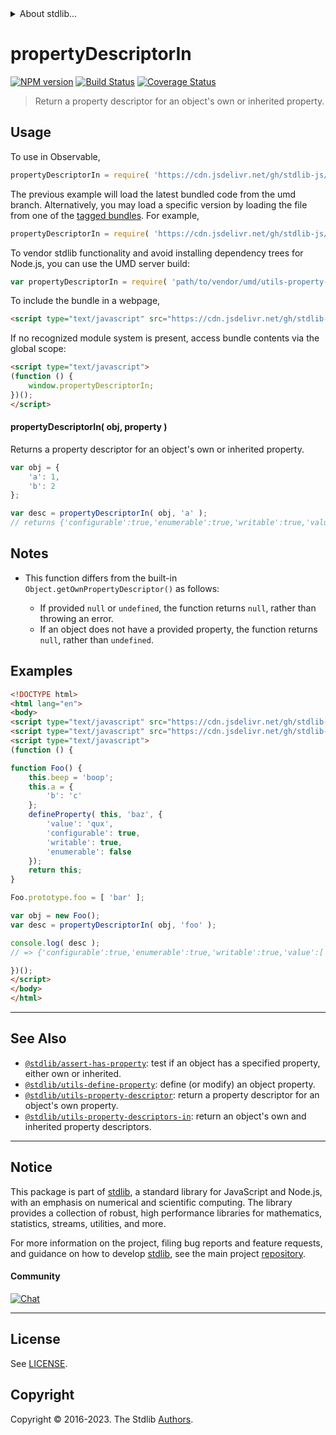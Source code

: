 <!--

@license Apache-2.0

Copyright (c) 2018 The Stdlib Authors.

Licensed under the Apache License, Version 2.0 (the "License");
you may not use this file except in compliance with the License.
You may obtain a copy of the License at

   http://www.apache.org/licenses/LICENSE-2.0

Unless required by applicable law or agreed to in writing, software
distributed under the License is distributed on an "AS IS" BASIS,
WITHOUT WARRANTIES OR CONDITIONS OF ANY KIND, either express or implied.
See the License for the specific language governing permissions and
limitations under the License.

-->


<details>
  <summary>
    About stdlib...
  </summary>
  <p>We believe in a future in which the web is a preferred environment for numerical computation. To help realize this future, we've built stdlib. stdlib is a standard library, with an emphasis on numerical and scientific computation, written in JavaScript (and C) for execution in browsers and in Node.js.</p>
  <p>The library is fully decomposable, being architected in such a way that you can swap out and mix and match APIs and functionality to cater to your exact preferences and use cases.</p>
  <p>When you use stdlib, you can be absolutely certain that you are using the most thorough, rigorous, well-written, studied, documented, tested, measured, and high-quality code out there.</p>
  <p>To join us in bringing numerical computing to the web, get started by checking us out on <a href="https://github.com/stdlib-js/stdlib">GitHub</a>, and please consider <a href="https://opencollective.com/stdlib">financially supporting stdlib</a>. We greatly appreciate your continued support!</p>
</details>

# propertyDescriptorIn

[![NPM version][npm-image]][npm-url] [![Build Status][test-image]][test-url] [![Coverage Status][coverage-image]][coverage-url] <!-- [![dependencies][dependencies-image]][dependencies-url] -->

> Return a property descriptor for an object's own or inherited property.



<section class="usage">

## Usage

To use in Observable,

```javascript
propertyDescriptorIn = require( 'https://cdn.jsdelivr.net/gh/stdlib-js/utils-property-descriptor-in@umd/browser.js' )
```
The previous example will load the latest bundled code from the umd branch. Alternatively, you may load a specific version by loading the file from one of the [tagged bundles](https://github.com/stdlib-js/utils-property-descriptor-in/tags). For example,

```javascript
propertyDescriptorIn = require( 'https://cdn.jsdelivr.net/gh/stdlib-js/utils-property-descriptor-in@v0.1.1-umd/browser.js' )
```

To vendor stdlib functionality and avoid installing dependency trees for Node.js, you can use the UMD server build:

```javascript
var propertyDescriptorIn = require( 'path/to/vendor/umd/utils-property-descriptor-in/index.js' )
```

To include the bundle in a webpage,

```html
<script type="text/javascript" src="https://cdn.jsdelivr.net/gh/stdlib-js/utils-property-descriptor-in@umd/browser.js"></script>
```

If no recognized module system is present, access bundle contents via the global scope:

```html
<script type="text/javascript">
(function () {
    window.propertyDescriptorIn;
})();
</script>
```

#### propertyDescriptorIn( obj, property )

Returns a property descriptor for an object's own or inherited property.

```javascript
var obj = {
    'a': 1,
    'b': 2
};

var desc = propertyDescriptorIn( obj, 'a' );
// returns {'configurable':true,'enumerable':true,'writable':true,'value':1}
```

</section>

<!-- /.usage -->

<section class="notes">

## Notes

-   This function differs from the built-in `Object.getOwnPropertyDescriptor()` as follows:

    -   If provided `null` or `undefined`, the function returns `null`, rather than throwing an error.
    -   If an object does not have a provided property, the function returns `null`, rather than `undefined`.

</section>

<!-- /.notes -->

<section class="examples">

## Examples

<!-- eslint no-undef: "error" -->

```html
<!DOCTYPE html>
<html lang="en">
<body>
<script type="text/javascript" src="https://cdn.jsdelivr.net/gh/stdlib-js/utils-define-property@umd/browser.js"></script>
<script type="text/javascript" src="https://cdn.jsdelivr.net/gh/stdlib-js/utils-property-descriptor-in@umd/browser.js"></script>
<script type="text/javascript">
(function () {

function Foo() {
    this.beep = 'boop';
    this.a = {
        'b': 'c'
    };
    defineProperty( this, 'baz', {
        'value': 'qux',
        'configurable': true,
        'writable': true,
        'enumerable': false
    });
    return this;
}

Foo.prototype.foo = [ 'bar' ];

var obj = new Foo();
var desc = propertyDescriptorIn( obj, 'foo' );

console.log( desc );
// => {'configurable':true,'enumerable':true,'writable':true,'value':['bar']}

})();
</script>
</body>
</html>
```

</section>

<!-- /.examples -->

<!-- Section for related `stdlib` packages. Do not manually edit this section, as it is automatically populated. -->

<section class="related">

* * *

## See Also

-   <span class="package-name">[`@stdlib/assert-has-property`][@stdlib/assert/has-property]</span><span class="delimiter">: </span><span class="description">test if an object has a specified property, either own or inherited.</span>
-   <span class="package-name">[`@stdlib/utils-define-property`][@stdlib/utils/define-property]</span><span class="delimiter">: </span><span class="description">define (or modify) an object property.</span>
-   <span class="package-name">[`@stdlib/utils-property-descriptor`][@stdlib/utils/property-descriptor]</span><span class="delimiter">: </span><span class="description">return a property descriptor for an object's own property.</span>
-   <span class="package-name">[`@stdlib/utils-property-descriptors-in`][@stdlib/utils/property-descriptors-in]</span><span class="delimiter">: </span><span class="description">return an object's own and inherited property descriptors.</span>

</section>

<!-- /.related -->

<!-- Section for all links. Make sure to keep an empty line after the `section` element and another before the `/section` close. -->


<section class="main-repo" >

* * *

## Notice

This package is part of [stdlib][stdlib], a standard library for JavaScript and Node.js, with an emphasis on numerical and scientific computing. The library provides a collection of robust, high performance libraries for mathematics, statistics, streams, utilities, and more.

For more information on the project, filing bug reports and feature requests, and guidance on how to develop [stdlib][stdlib], see the main project [repository][stdlib].

#### Community

[![Chat][chat-image]][chat-url]

---

## License

See [LICENSE][stdlib-license].


## Copyright

Copyright &copy; 2016-2023. The Stdlib [Authors][stdlib-authors].

</section>

<!-- /.stdlib -->

<!-- Section for all links. Make sure to keep an empty line after the `section` element and another before the `/section` close. -->

<section class="links">

[npm-image]: http://img.shields.io/npm/v/@stdlib/utils-property-descriptor-in.svg
[npm-url]: https://npmjs.org/package/@stdlib/utils-property-descriptor-in

[test-image]: https://github.com/stdlib-js/utils-property-descriptor-in/actions/workflows/test.yml/badge.svg?branch=v0.1.1
[test-url]: https://github.com/stdlib-js/utils-property-descriptor-in/actions/workflows/test.yml?query=branch:v0.1.1

[coverage-image]: https://img.shields.io/codecov/c/github/stdlib-js/utils-property-descriptor-in/main.svg
[coverage-url]: https://codecov.io/github/stdlib-js/utils-property-descriptor-in?branch=main

<!--

[dependencies-image]: https://img.shields.io/david/stdlib-js/utils-property-descriptor-in.svg
[dependencies-url]: https://david-dm.org/stdlib-js/utils-property-descriptor-in/main

-->

[chat-image]: https://img.shields.io/gitter/room/stdlib-js/stdlib.svg
[chat-url]: https://app.gitter.im/#/room/#stdlib-js_stdlib:gitter.im

[stdlib]: https://github.com/stdlib-js/stdlib

[stdlib-authors]: https://github.com/stdlib-js/stdlib/graphs/contributors

[umd]: https://github.com/umdjs/umd
[es-module]: https://developer.mozilla.org/en-US/docs/Web/JavaScript/Guide/Modules

[deno-url]: https://github.com/stdlib-js/utils-property-descriptor-in/tree/deno
[umd-url]: https://github.com/stdlib-js/utils-property-descriptor-in/tree/umd
[esm-url]: https://github.com/stdlib-js/utils-property-descriptor-in/tree/esm
[branches-url]: https://github.com/stdlib-js/utils-property-descriptor-in/blob/main/branches.md

[stdlib-license]: https://raw.githubusercontent.com/stdlib-js/utils-property-descriptor-in/main/LICENSE

<!-- <related-links> -->

[@stdlib/assert/has-property]: https://github.com/stdlib-js/assert-has-property/tree/umd

[@stdlib/utils/define-property]: https://github.com/stdlib-js/utils-define-property/tree/umd

[@stdlib/utils/property-descriptor]: https://github.com/stdlib-js/utils-property-descriptor/tree/umd

[@stdlib/utils/property-descriptors-in]: https://github.com/stdlib-js/utils-property-descriptors-in/tree/umd

<!-- </related-links> -->

</section>

<!-- /.links -->
